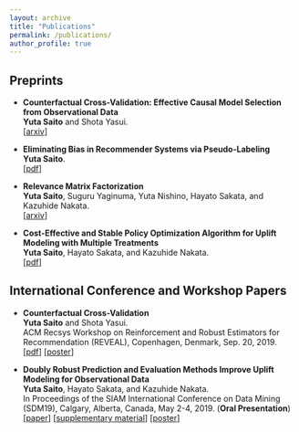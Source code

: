 ```yaml
---
layout: archive
title: "Publications"
permalink: /publications/
author_profile: true
---
```


## Preprints

-  **Counterfactual Cross-Validation: Effective Causal Model Selection from Observational Data**  
__Yuta Saito__ and Shota Yasui.  
[[arxiv]()]  

- **Eliminating Bias in Recommender Systems via Pseudo-Labeling**  
__Yuta Saito__.   
[[pdf](https://usaito.github.io/files/atmf.pdf)]  

- **Relevance Matrix Factorization**  
__Yuta Saito__, Suguru Yaginuma, Yuta Nishino, Hayato Sakata, and Kazuhide Nakata.  
[[arxiv](https://arxiv.org/abs/1909.03601)]  

- **Cost-Effective and Stable Policy Optimization Algorithm for Uplift Modeling with Multiple Treatments**    
__Yuta Saito__, Hayato Sakata, and Kazuhide Nakata.  
[[pdf](https://usaito.github.io/files/varts.pdf)]  

## International Conference and Workshop Papers
-  **Counterfactual Cross-Validation**  
__Yuta Saito__ and Shota Yasui.  
ACM Recsys Workshop on Reinforcement and Robust Estimators for Recommendation (REVEAL), Copenhagen, Denmark, Sep. 20, 2019.  
[[pdf](https://usaito.github.io/files/cfcv_ws.pdf)] [[poster](https://usaito.github.io/files/cfcv_ws_poster.pdf)]

-  **Doubly Robust Prediction and Evaluation Methods Improve Uplift Modeling for Observational Data**  
__Yuta Saito__, Hayato Sakata, and Kazuhide Nakata.  
 In Proceedings of the SIAM International Conference on Data Mining (SDM19), Calgary, Alberta, Canada, May 2-4, 2019. (__Oral Presentation__)   
 [[paper](https://epubs.siam.org/doi/abs/10.1137/1.9781611975673.53)] [[supplementary material](https://usaito.github.io/files/SDM19_appendix.pdf)] [[poster](https://usaito.github.io/files/SDM19_poster.pdf)]
